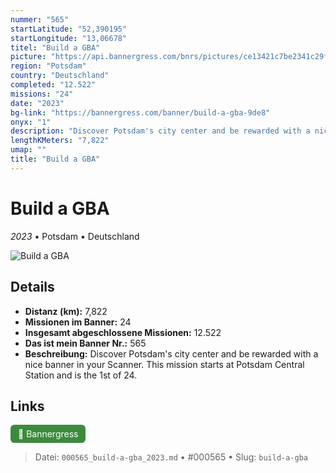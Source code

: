 ```yaml
---
nummer: "565"
startLatitude: "52,390195"
startLongitude: "13,06678"
titel: "Build a GBA"
picture: "https://api.bannergress.com/bnrs/pictures/ce13421c7be2341c29fea919a3770fe9"
region: "Potsdam"
country: "Deutschland"
completed: "12.522"
missions: "24"
date: "2023"
bg-link: "https://bannergress.com/banner/build-a-gba-9de8"
onyx: "1"
description: "Discover Potsdam's city center and be rewarded with a nice banner in your Scanner. \nThis mission starts at Potsdam Central Station and is the 1st of 24."
lengthKMeters: "7,822"
umap: ""
title: "Build a GBA"
---
```

# Build a GBA

*2023* • Potsdam • Deutschland

![Build a GBA](https://api.bannergress.com/bnrs/pictures/ce13421c7be2341c29fea919a3770fe9)

## Details
- **Distanz (km):** 7,822
- **Missionen im Banner:** 24
- **Insgesamt abgeschlossene Missionen:** 12.522
- **Das ist mein Banner Nr.:** 565
- **Beschreibung:** Discover Potsdam's city center and be rewarded with a nice banner in your Scanner. 
This mission starts at Potsdam Central Station and is the 1st of 24.


## Links
<div style="margin-top: 0.5em;">
<a href="https://bannergress.com/banner/build-a-gba-9de8" target="_blank" style="display:inline-block;margin-right:8px;padding:6px 12px;background-color:#3c8b3c;color:white;text-decoration:none;border-radius:6px;">🔗 Bannergress</a>

</div>


> Datei: `000565_build-a-gba_2023.md` • #000565 • Slug: `build-a-gba`
